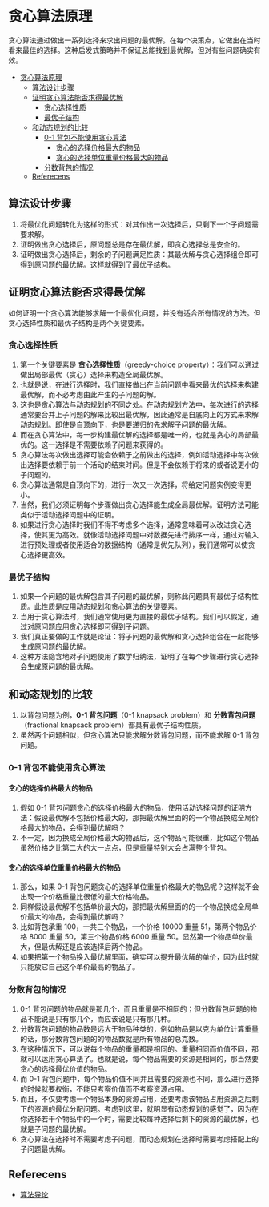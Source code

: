 # 贪心算法原理

贪心算法通过做出一系列选择来求出问题的最优解。在每个决策点，它做出在当时看来最佳的选择。这种启发式策略并不保证总能找到最优解，但对有些问题确实有效。


<!-- TOC -->

- [贪心算法原理](#贪心算法原理)
    - [算法设计步骤](#算法设计步骤)
    - [证明贪心算法能否求得最优解](#证明贪心算法能否求得最优解)
        - [贪心选择性质](#贪心选择性质)
        - [最优子结构](#最优子结构)
    - [和动态规划的比较](#和动态规划的比较)
        - [0-1 背包不能使用贪心算法](#0-1-背包不能使用贪心算法)
            - [贪心的选择价格最大的物品](#贪心的选择价格最大的物品)
            - [贪心的选择单位重量价格最大的物品](#贪心的选择单位重量价格最大的物品)
        - [分数背包的情况](#分数背包的情况)
    - [Referecens](#referecens)

<!-- /TOC -->


## 算法设计步骤
1. 将最优化问题转化为这样的形式：对其作出一次选择后，只剩下一个子问题需要求解。
2. 证明做出贪心选择后，原问题总是存在最优解，即贪心选择总是安全的。
3. 证明做出贪心选择后，剩余的子问题满足性质：其最优解与贪心选择组合即可得到原问题的最优解。这样就得到了最优子结构。


## 证明贪心算法能否求得最优解
如何证明一个贪心算法能够求解一个最优化问题，并没有适合所有情况的方法。但贪心选择性质和最优子结构是两个关键要素。

### 贪心选择性质
1. 第一个关键要素是 **贪心选择性质**（greedy-choice property）：我们可以通过做出局部最优（贪心）选择来构造全局最优解。
2. 也就是说，在进行选择时，我们直接做出在当前问题中看来最优的选择来构建最优解，而不必考虑由此产生的子问题的解。
3. 这也是贪心算法与动态规划的不同之处。在动态规划方法中，每次进行的选择通常要合并上子问题的解来比较出最优解，因此通常是自底向上的方式来求解动态规划。即使是自顶向下，也是要递归的先求解子问题的最优解。
4. 而在贪心算法中，每一步构建最优解的选择都是唯一的，也就是贪心的局部最优的。这一选择是不需要依赖子问题来获得的。
5. 贪心算法每次做出选择可能会依赖于之前做出的选择，例如活动选择中每次做出选择要依赖于前一个活动的结束时间。但是不会依赖于将来的或者说更小的子问题的。
6. 贪心算法通常是自顶向下的，进行一次又一次选择，将给定问题实例变得更小。
7. 当然，我们必须证明每个步骤做出贪心选择能生成全局最优解。证明方法可能类似于活动选择问题中的证明。
8. 如果进行贪心选择时我们不得不考虑多个选择，通常意味着可以改进贪心选择，使其更为高效。就像活动选择问题中对数据先进行排序一样，通过对输入进行预处理或者使用适合的数据结构（通常是优先队列），我们通常可以使贪心选择更高效。

### 最优子结构
1. 如果一个问题的最优解包含其子问题的最优解，则称此问题具有最优子结构性质。此性质是应用动态规划和贪心算法的关键要素。
2. 当用于贪心算法时，我们通常使用更为直接的最优子结构。我们可以假定，通过对原问题应用贪心选择即可得到子问题。
3. 我们真正要做的工作就是论证：将子问题的最优解和贪心选择组合在一起能够生成原问题的最优解。
4. 这种方法隐含地对子问题使用了数学归纳法，证明了在每个步骤进行贪心选择会生成原问题的最优解。


## 和动态规划的比较
1. 以背包问题为例，**0-1 背包问题**（0-1 knapsack problem）和 **分数背包问题**（fractional knapsack problem）都具有最优子结构性质。
2. 虽然两个问题相似，但贪心算法只能求解分数背包问题，而不能求解 0-1 背包问题。

### 0-1 背包不能使用贪心算法
#### 贪心的选择价格最大的物品
1. 假如 0-1 背包问题贪心的选择价格最大的物品，使用活动选择问题的证明方法：假设最优解不包括价格最大的，那把最优解里面的的一个物品换成全局价格最大的物品，会得到最优解吗？
2. 不一定，因为换成全局价格最大的物品后，这个物品可能很重，比如这个物品虽然价格之比第二大的大一点点，但是重量特别大会占满整个背包。

#### 贪心的选择单位重量价格最大的物品
1. 那么，如果 0-1 背包问题贪心的选择单位重量价格最大的物品呢？这样就不会出现一个价格重量比很低的最大价格物品。
2. 同样假设最优解不包括单价最大的，那把最优解里面的的一个物品换成全局单价最大的物品，会得到最优解吗？
3. 比如背包承重 100，一共三个物品，一个价格 10000 重量 51，第两个物品价格 8000 重量 50，第三个物品价格 6000 重量 50。显然第一个物品单价最大，但最优解还是应该选择后两个物品。
4. 如果把第一个物品换入最优解里面，确实可以提升最优解的单价，因为此时就只能放它自己这个单价最高的物品了。

### 分数背包的情况
1. 0-1 背包问题的物品就是那几个，而且重量是不相同的；但分数背包问题的物品不能说是只有那几个，而应该说是只有那几种。
2. 分数背包问题的物品数是远大于物品种类的，例如物品是以克为单位计算重量的话，那分数背包问题的的物品数就是所有物品的总克数。
3. 在这种情况下，可以说每个物品的重量都是相同的。重量相同而价值不同，那就可以运用贪心算法了。也就是说，每个物品需要的资源是相同的，那当然要贪心的选择最优价值的物品。
4. 而 0-1 背包问题中，每个物品价值不同并且需要的资源也不同，那么进行选择的时候就要权衡，不能只考察价值而不考察资源占用。
5. 而且，不仅要考虑一个物品本身的资源占用，还要考虑该物品占用资源之后剩下的资源的最优分配问题。考虑到这里，就明显有动态规划的感觉了，因为在你选择若干个物品中的一个时，需要比较每种选择后剩下的资源的最优解，也就是子问题的最优解。
6. 贪心算法在选择时不需要考虑子问题，而动态规划在选择时需要考虑搭配上的子问题最优解。


## Referecens
* [算法导论](https://book.douban.com/subject/20432061/)